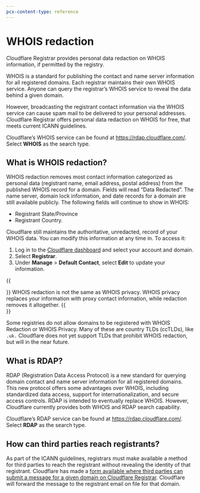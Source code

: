```yaml
---
pcx-content-type: reference
---
```


# WHOIS redaction

Cloudflare Registrar provides personal data redaction on WHOIS information, if permitted by the registry.

WHOIS is a standard for publishing the contact and name server information for all registered domains. Each registrar maintains their own WHOIS service. Anyone can query the registrar’s WHOIS service to reveal the data behind a given domain.

However, broadcasting the registrant contact information via the WHOIS service can cause spam mail to be delivered to your personal addresses. Cloudflare Registrar offers personal data redaction on WHOIS for free, that meets current ICANN guidelines.

Cloudflare’s WHOIS service can be found at https://rdap.cloudflare.com/. Select **WHOIS** as the search type.

## What is WHOIS redaction?

WHOIS redaction removes most contact information categorized as personal data (registrant name, email address, postal address) from the published WHOIS record for a domain. Fields will read “Data Redacted”. The name server, domain lock information, and date records for a domain are still available publicly. The following fields will continue to show in WHOIS:

- Registrant State/Province
- Registrant Country.

Cloudflare still maintains the authoritative, unredacted, record of your WHOIS data. You can modify this information at any time in. To access it:

1. Log in to the [Cloudflare dashboard](https://dash.cloudflare.com/login) and select your account and domain.
1. Select **Registrar**.
1. Under **Manage** > **Default Contact**, select **Edit** to update your information.

{{<Aside type="note">}}
WHOIS redaction is not the same as WHOIS privacy. WHOIS privacy replaces your information with proxy contact information, while redaction removes it altogether.
{{</Aside>}}

Some registries do not allow domains to be registered with WHOIS Redaction or WHOIS Privacy. Many of these are country TLDs (ccTLDs), like `.uk.` Cloudflare does not yet support TLDs that prohibit WHOIS redaction, but will in the near future.

## What is RDAP?

RDAP (Registration Data Access Protocol) is a new standard for querying domain contact and name server information for all registered domains. This new protocol offers some advantages over WHOIS, including standardized data access, support for internationalization, and secure access controls. RDAP is intended to eventually replace WHOIS. However, Cloudflare currently provides both WHOIS and RDAP search capability.

Cloudflare’s RDAP service can be found at https://rdap.cloudflare.com/. Select **RDAP** as the search type.

## How can third parties reach registrants?

As part of the ICANN guidelines, registrars must make available a method for third parties to reach the registrant without revealing the identity of that registrant. Cloudflare has made a [form available where third parties can submit a message for a given domain on Cloudflare Registrar](https://www.cloudflare.com/abuse/form). Cloudflare will forward the message to the registrant email on file for that domain.
